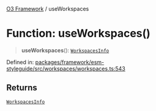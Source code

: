 [O3 Framework](../API.md) / useWorkspaces

# Function: useWorkspaces()

> **useWorkspaces**(): [`WorkspacesInfo`](../interfaces/WorkspacesInfo.md)

Defined in: [packages/framework/esm-styleguide/src/workspaces/workspaces.ts:543](https://github.com/openmrs/openmrs-esm-core/blob/main/packages/framework/esm-styleguide/src/workspaces/workspaces.ts#L543)

## Returns

[`WorkspacesInfo`](../interfaces/WorkspacesInfo.md)
